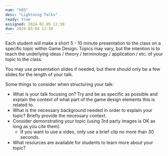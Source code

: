 ```yaml
---
num: "h03"
desc: "Lightning Talks"
ready: true
assigned: 2024-02-05 12:30
due: 2024-03-04 12:30
---
```


Each student will make a short 5 - 10 minute presentation to the class on a specific topic within Game Design. Topics may vary, but the intention is to teach the underlying ideas / theory / terminology / application / etc. of your topic to the class.

You may use presentation slides if needed, but there should only be a few slides for the length of your talk.

Some things to consider when structuring your talk:

* What is your talk focusing on? Try and be as specific as possible and explain the context of what part of the game design elements this is related to.
* What is the necessary background needed in order to explain your topic? Briefly provide the necessary context.
* Consider demonstrating your topic (using 3rd party images is OK as long as you cite them).
	* If you want to use a video, only use a brief clip no more than 30 seconds.
* What resources are available for students to learn more about your topic?

